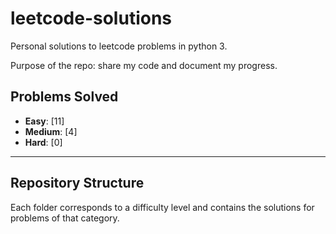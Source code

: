# leetcode-solutions

Personal solutions to leetcode problems in python 3.

Purpose of the repo: share my code and document my progress.

## Problems Solved

- **Easy**: [11]  <!-- Placeholder for Easy problems count -->
- **Medium**: [4] <!-- Placeholder for Medium problems count -->
- **Hard**: [0]   <!-- Placeholder for Hard problems count -->

---

## Repository Structure

Each folder corresponds to a difficulty level and contains the solutions for problems of that category.


